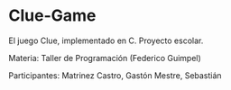 # Clue-Game
El juego Clue, implementado en C. Proyecto escolar.

Materia:
Taller de Programación (Federico Guimpel)

Participantes:
Matrinez Castro, Gastón
Mestre, Sebastián
